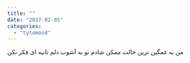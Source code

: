 ```yaml
---
title: ""
date: "2017-02-05"
categories: 
  - "tytomood"
---
```


من به غمگین ترین حالت ممکن شادم تو به آشوب دلم ثانیه ای فکر نکن
